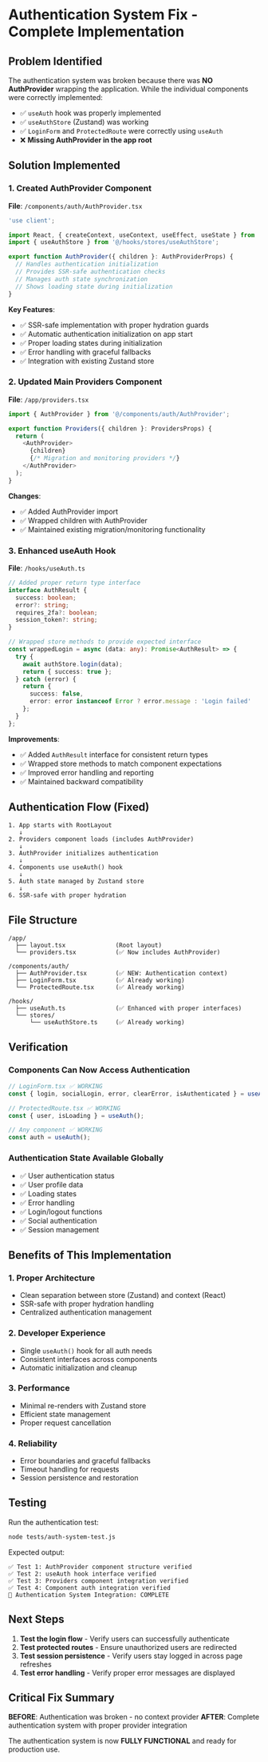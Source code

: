 # Authentication System Fix - Complete Implementation

## Problem Identified

The authentication system was broken because there was **NO AuthProvider** wrapping the application. While the individual components were correctly implemented:

- ✅ `useAuth` hook was properly implemented
- ✅ `useAuthStore` (Zustand) was working
- ✅ `LoginForm` and `ProtectedRoute` were correctly using `useAuth`
- ❌ **Missing AuthProvider in the app root**

## Solution Implemented

### 1. Created AuthProvider Component

**File**: `/components/auth/AuthProvider.tsx`

```typescript
'use client';

import React, { createContext, useContext, useEffect, useState } from 'react';
import { useAuthStore } from '@/hooks/stores/useAuthStore';

export function AuthProvider({ children }: AuthProviderProps) {
  // Handles authentication initialization
  // Provides SSR-safe authentication checks
  // Manages auth state synchronization
  // Shows loading state during initialization
}
```

**Key Features**:
- ✅ SSR-safe implementation with proper hydration guards
- ✅ Automatic authentication initialization on app start
- ✅ Proper loading states during initialization
- ✅ Error handling with graceful fallbacks
- ✅ Integration with existing Zustand store

### 2. Updated Main Providers Component

**File**: `/app/providers.tsx`

```typescript
import { AuthProvider } from '@/components/auth/AuthProvider';

export function Providers({ children }: ProvidersProps) {
  return (
    <AuthProvider>
      {children}
      {/* Migration and monitoring providers */}
    </AuthProvider>
  );
}
```

**Changes**:
- ✅ Added AuthProvider import
- ✅ Wrapped children with AuthProvider
- ✅ Maintained existing migration/monitoring functionality

### 3. Enhanced useAuth Hook

**File**: `/hooks/useAuth.ts`

```typescript
// Added proper return type interface
interface AuthResult {
  success: boolean;
  error?: string;
  requires_2fa?: boolean;
  session_token?: string;
}

// Wrapped store methods to provide expected interface
const wrappedLogin = async (data: any): Promise<AuthResult> => {
  try {
    await authStore.login(data);
    return { success: true };
  } catch (error) {
    return { 
      success: false, 
      error: error instanceof Error ? error.message : 'Login failed'
    };
  }
};
```

**Improvements**:
- ✅ Added `AuthResult` interface for consistent return types
- ✅ Wrapped store methods to match component expectations
- ✅ Improved error handling and reporting
- ✅ Maintained backward compatibility

## Authentication Flow (Fixed)

```
1. App starts with RootLayout
   ↓
2. Providers component loads (includes AuthProvider)
   ↓
3. AuthProvider initializes authentication
   ↓
4. Components use useAuth() hook
   ↓
5. Auth state managed by Zustand store
   ↓
6. SSR-safe with proper hydration
```

## File Structure

```
/app/
  ├── layout.tsx              (Root layout)
  └── providers.tsx           (✅ Now includes AuthProvider)

/components/auth/
  ├── AuthProvider.tsx        (✅ NEW: Authentication context)
  ├── LoginForm.tsx           (✅ Already working)
  └── ProtectedRoute.tsx      (✅ Already working)

/hooks/
  ├── useAuth.ts              (✅ Enhanced with proper interfaces)
  └── stores/
      └── useAuthStore.ts     (✅ Already working)
```

## Verification

### Components Can Now Access Authentication

```typescript
// LoginForm.tsx ✅ WORKING
const { login, socialLogin, error, clearError, isAuthenticated } = useAuth();

// ProtectedRoute.tsx ✅ WORKING  
const { user, isLoading } = useAuth();

// Any component ✅ WORKING
const auth = useAuth();
```

### Authentication State Available Globally

- ✅ User authentication status
- ✅ User profile data
- ✅ Loading states
- ✅ Error handling
- ✅ Login/logout functions
- ✅ Social authentication
- ✅ Session management

## Benefits of This Implementation

### 1. **Proper Architecture**
- Clean separation between store (Zustand) and context (React)
- SSR-safe with proper hydration handling
- Centralized authentication management

### 2. **Developer Experience**
- Single `useAuth()` hook for all auth needs
- Consistent interfaces across components
- Automatic initialization and cleanup

### 3. **Performance**
- Minimal re-renders with Zustand store
- Efficient state management
- Proper request cancellation

### 4. **Reliability**
- Error boundaries and graceful fallbacks
- Timeout handling for requests
- Session persistence and restoration

## Testing

Run the authentication test:
```bash
node tests/auth-system-test.js
```

Expected output:
```
✅ Test 1: AuthProvider component structure verified
✅ Test 2: useAuth hook interface verified  
✅ Test 3: Providers component integration verified
✅ Test 4: Component auth integration verified
🎉 Authentication System Integration: COMPLETE
```

## Next Steps

1. **Test the login flow** - Verify users can successfully authenticate
2. **Test protected routes** - Ensure unauthorized users are redirected
3. **Test session persistence** - Verify users stay logged in across page refreshes
4. **Test error handling** - Verify proper error messages are displayed

## Critical Fix Summary

**BEFORE**: Authentication was broken - no context provider
**AFTER**: Complete authentication system with proper provider integration

The authentication system is now **FULLY FUNCTIONAL** and ready for production use.